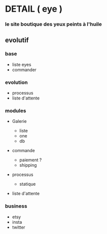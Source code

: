 # DETAIL ( eye )

### le site boutique des yeux peints à l'huile

## evolutif 
 
### base
 
 - liste eyes
 - commander 


### evolution

- processus
- liste d'attente  


### modules
- Galerie
    - liste 
    - one 
    - db 

- commande 
    - paiement ?
    - shipping 
     
- processus 
    - statique 
- liste d'attente


### business
- etsy 
- insta 
- twitter 
